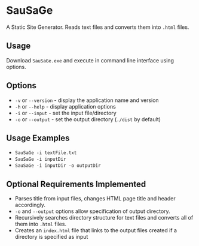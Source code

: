 # SauSaGe
A Static Site Generator. Reads text files and converts them into `.html` files.

## Usage
Download `SauSaGe.exe` and execute in command line interface using options.

## Options
- `-v` or `--version` - display the application name and version
- `-h` or `--help` - display application options
- `-i` or `--input` - set the input file/directory
- `-o` or `--output` - set the output directory (`./dist` by default)

## Usage Examples 
- `SauSaGe -i textFile.txt`
- `SauSaGe -i inputDir`
- `SauSaGe -i inputDir -o outputDir`

## Optional Requirements Implemented
- Parses title from input files, changes HTML page title and header accordingly.
- `-o` and `--output` options allow specification of output directory.
- Recursively searches directory structure for text files and converts all of them into `.html` files.
- Creates an `index.html` file that links to the output files created if a directory is specified as input
